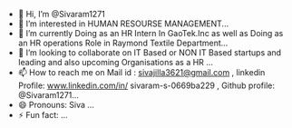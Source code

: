 - 👋 Hi, I’m @Sivaram1271
- 👀 I’m interested in HUMAN RESOURSE MANAGEMENT...
- 🌱 I’m currently Doing as an HR Intern In GaoTek.Inc as well as Doing as an HR operations Role in Raymond Textile Department...
- 💞️ I’m looking to collaborate on IT Based or NON IT Based startups and leading and also upcoming Organisations as a HR ...
- 📫 How to reach me on Mail id : sivajilla3621@gmail.com , linkedin Profile: www.linkedin.com/in/
sivaram-s-0669ba229
, Github profile: @Sivaram1271...
- 😄 Pronouns: Siva ...
- ⚡ Fun fact:  ...

<!---
Sivaram1271/Sivaram1271 is a ✨ special ✨ repository because its `README.md` (this file) appears on your GitHub profile.
You can click the Preview link to take a look at your changes.
--->
